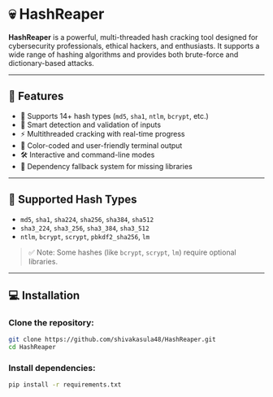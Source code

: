 # 💀 HashReaper

**HashReaper** is a powerful, multi-threaded hash cracking tool designed for cybersecurity professionals, ethical hackers, and enthusiasts. It supports a wide range of hashing algorithms and provides both brute-force and dictionary-based attacks.

---

## 🚀 Features

- 🔐 Supports 14+ hash types (`md5`, `sha1`, `ntlm`, `bcrypt`, etc.)
- 🧠 Smart detection and validation of inputs
- ⚡ Multithreaded cracking with real-time progress
- 🎨 Color-coded and user-friendly terminal output
- 🛠️ Interactive and command-line modes
- 🧩 Dependency fallback system for missing libraries

---

## 🧬 Supported Hash Types

- `md5`, `sha1`, `sha224`, `sha256`, `sha384`, `sha512`
- `sha3_224`, `sha3_256`, `sha3_384`, `sha3_512`
- `ntlm`, `bcrypt`, `scrypt`, `pbkdf2_sha256`, `lm`

> ✅ Note: Some hashes (like `bcrypt`, `scrypt`, `lm`) require optional libraries.

---

## 💻 Installation

### Clone the repository:
```bash
git clone https://github.com/shivakasula48/HashReaper.git
cd HashReaper


```
### Install dependencies:

```bash
pip install -r requirements.txt
```
